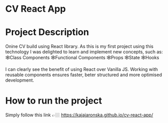 # CV React App

# Project Description

Onine CV build using React library. As this is my first project using this technology I was delighted to learn and implement new concepts, such as:
🕸️Class Components
🕸️Functional Components
🕸️Props 
🕸️State
🕸️Hooks

I can clearly see the benefit of using React over Vanilla JS. Working with reusable components ensures faster, beter structured and more optimised development. 

# How to run the project

Simply follow this link 👉🏼 https://kajajaronska.github.io/cv-react-app/

